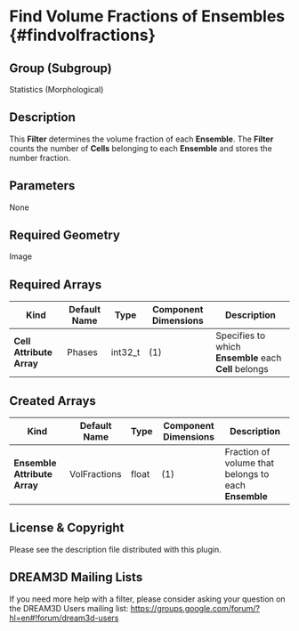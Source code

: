 Find Volume Fractions of Ensembles {#findvolfractions}
=============

## Group (Subgroup) ##
Statistics (Morphological)

## Description ##
This **Filter** determines the volume fraction of each **Ensemble**. The **Filter** counts the number of **Cells** belonging to each **Ensemble** and stores the number fraction.

## Parameters ##
None 

## Required Geometry ##
Image

## Required Arrays ##
| Kind | Default Name | Type | Component Dimensions | Description |
|------|--------------|-------------|---------|-----|
| **Cell Attribute Array** | Phases | int32_t | (1) | Specifies to which **Ensemble** each **Cell** belongs |

## Created Arrays ##
| Kind | Default Name | Type | Component Dimensions | Description |
|------|--------------|-------------|---------|-----|
| **Ensemble Attribute Array** | VolFractions | float | (1) | Fraction of volume that belongs to each **Ensemble** |

## License & Copyright ##

Please see the description file distributed with this plugin.

## DREAM3D Mailing Lists ##

If you need more help with a filter, please consider asking your question on the DREAM3D Users mailing list:
https://groups.google.com/forum/?hl=en#!forum/dream3d-users


